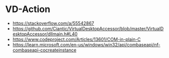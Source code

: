 # VD-Action
- https://stackoverflow.com/a/55542867
- https://github.com/Ciantic/VirtualDesktopAccessor/blob/master/VirtualDesktopAccessor/dllmain.h#L40
- https://www.codeproject.com/Articles/13601/COM-in-plain-C
- https://learn.microsoft.com/en-us/windows/win32/api/combaseapi/nf-combaseapi-cocreateinstance
